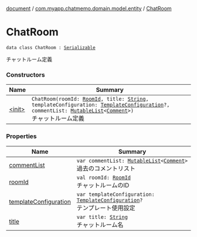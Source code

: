 [document](../../index.md) / [com.myapp.chatmemo.domain.model.entity](../index.md) / [ChatRoom](./index.md)

# ChatRoom

`data class ChatRoom : `[`Serializable`](https://developer.android.com/reference/java/io/Serializable.html)

チャットルーム定義

### Constructors

| Name | Summary |
|---|---|
| [&lt;init&gt;](-init-.md) | `ChatRoom(roomId: `[`RoomId`](../../com.myapp.chatmemo.domain.model.value/-room-id/index.md)`, title: `[`String`](https://kotlinlang.org/api/latest/jvm/stdlib/kotlin/-string/index.html)`, templateConfiguration: `[`TemplateConfiguration`](../../com.myapp.chatmemo.domain.model.value/-template-configuration/index.md)`?, commentList: `[`MutableList`](https://kotlinlang.org/api/latest/jvm/stdlib/kotlin.collections/-mutable-list/index.html)`<`[`Comment`](../../com.myapp.chatmemo.domain.model.value/-comment/index.md)`>)`<br>チャットルーム定義 |

### Properties

| Name | Summary |
|---|---|
| [commentList](comment-list.md) | `var commentList: `[`MutableList`](https://kotlinlang.org/api/latest/jvm/stdlib/kotlin.collections/-mutable-list/index.html)`<`[`Comment`](../../com.myapp.chatmemo.domain.model.value/-comment/index.md)`>`<br>過去のコメントリスト |
| [roomId](room-id.md) | `val roomId: `[`RoomId`](../../com.myapp.chatmemo.domain.model.value/-room-id/index.md)<br>チャットルームのID |
| [templateConfiguration](template-configuration.md) | `var templateConfiguration: `[`TemplateConfiguration`](../../com.myapp.chatmemo.domain.model.value/-template-configuration/index.md)`?`<br>テンプレート使用設定 |
| [title](title.md) | `var title: `[`String`](https://kotlinlang.org/api/latest/jvm/stdlib/kotlin/-string/index.html)<br>チャットルーム名 |
